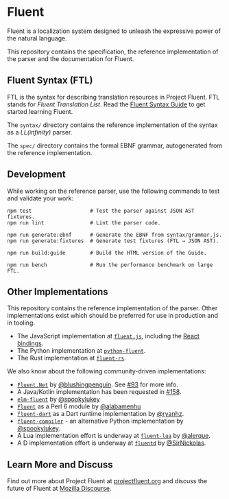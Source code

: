 # Fluent

Fluent is a localization system designed to unleash the expressive power of
the natural language.

This repository contains the specification, the reference implementation of the
parser and the documentation for Fluent.

## Fluent Syntax (FTL)

FTL is the syntax for describing translation resources in Project Fluent.  FTL
stands for *Fluent Translation List*. Read the [Fluent Syntax Guide][] to get
started learning Fluent.

The `syntax/` directory contains the reference implementation of the syntax as
a _LL(infinity)_ parser.

The `spec/` directory contains the formal EBNF grammar, autogenerated from the
reference implementation.

## Development

While working on the reference parser, use the following commands to test and
validate your work:

    npm test                   # Test the parser against JSON AST fixtures.
    npm run lint               # Lint the parser code.

    npm run generate:ebnf      # Generate the EBNF from syntax/grammar.js.
    npm run generate:fixtures  # Generate test fixtures (FTL → JSON AST).

    npm run build:guide        # Build the HTML version of the Guide.

    npm run bench              # Run the performance benchmark on large FTL.

## Other Implementations

This repository contains the reference implementation of the parser. Other implementations exist which should be preferred for use in production and in tooling.

  - The JavaScript implementation at [`fluent.js`](https://github.com/projectfluent/fluent.js), including the [React bindings](https://github.com/projectfluent/fluent.js/tree/master/fluent-react).
  - The Python implementation at [`python-fluent`](https://github.com/projectfluent/python-fluent).
  - The Rust implementation at [`fluent-rs`](https://github.com/projectfluent/fluent-rs).

We also know about the following community-driven implementations:

  - [`Fluent.Net`](https://github.com/blushingpenguin/Fluent.Net) by [@blushingpenguin](https://github.com/blushingpenguin). See [#93](https://github.com/projectfluent/fluent/issues/93) for more info.
  - A Java/Kotlin implementation has been requested in [#158](https://github.com/projectfluent/fluent/issues/158).
  - [`elm-fluent`](https://github.com/elm-fluent/elm-fluent) by [@spookylukey](https://github.com/spookylukey/)
  - [`Fluent`](https://github.com/alabamenhu/Fluent) as a Perl 6 module by [@alabamenhu](https://github.com/alabamenhu/)
  - [`fluent-dart`](https://github.com/ryanhz/fluent-dart) as a Dart runtime implementation by [@ryanhz](https://github.com/ryanhz).
  - [`fluent-compiler`](https://github.com/django-ftl/fluent-compiler) - an alternative Python implementation by [@spookylukey](https://github.com/spookylukey/).
  - A Lua implementation effort is underway at [`fluent-lua`](https://github.com/alerque/fluent-lua) by [@alerque](https://github.com/alerque).
  - A D implementation effort is underway at [`fluentd`](https://github.com/SirNickolas/fluentd) by [@SirNickolas](https://github.com/SirNickolas).

## Learn More and Discuss

Find out more about Project Fluent at [projectfluent.org][] and discuss the future of Fluent at [Mozilla Discourse][].

[Fluent Syntax Guide]: http://projectfluent.org/fluent/guide
[projectfluent.org]: http://projectfluent.org
[Mozilla Discourse]: https://discourse.mozilla.org/c/fluent
